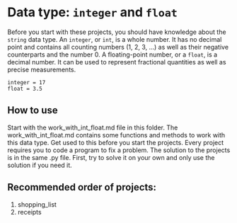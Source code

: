 # Data type: `integer` and `float`
Before you start with these projects, you should have knowledge about the `string` data type.
An `integer`, or `int`, is a whole number. It has no decimal point and contains all counting numbers (1, 2, 3, …) as well as their negative counterparts and the number 0. A floating-point number, or a `float`, is a decimal number. It can be used to represent fractional quantities as well as precise measurements.
```
integer = 17
float = 3.5
```
## How to use
Start with the work_with_int_float.md file in this folder. The work_with_int_float.md contains some functions and methods to work with this data type. Get used to this before you start the projects. Every project requires you to code a program to fix a problem. The solution to the projects is in the same .py file. First, try to solve it on your own and only use the solution if you need it.
## Recommended order of projects:
1. shopping_list
2. receipts
